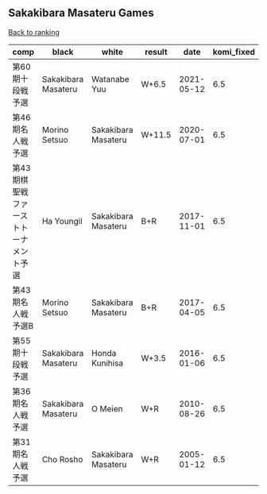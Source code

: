 ## Sakakibara Masateru Games

[Back to ranking](index.md)




| **comp** | **black** | **white** | **result** | **date** | **komi_fixed** | **kifu** | 
| --- | --- | --- | --- | --- | --- | --- |
| 第60期十段戦予選 | Sakakibara Masateru | Watanabe Yuu | W+6.5 | 2021-05-12 | 6.5 | [Kifu](https://kifudepot.net/kifucontents.php?id=sOs7fpq5V9vI7EufsAMfMQ%3D%3D) | 
| 第46期名人戦予選 | Morino Setsuo | Sakakibara Masateru | W+11.5 | 2020-07-01 | 6.5 | [Kifu](https://kifudepot.net/kifucontents.php?id=eQswxQ5RGbdjwoAfnrI2vA%3D%3D) | 
| 第43期棋聖戦ファーストトーナメント予選 | Ha Youngil | Sakakibara Masateru | B+R | 2017-11-01 | 6.5 | [Kifu](https://kifudepot.net/kifucontents.php?id=jMl8L6Go0l345ASft0lFjA%3D%3D) | 
| 第43期名人戦予選B | Morino Setsuo | Sakakibara Masateru | B+R | 2017-04-05 | 6.5 | [Kifu](https://kifudepot.net/kifucontents.php?id=yH4SfiuTP2AXbE4tfnKbNA%3D%3D) | 
| 第55期十段戦予選 | Sakakibara Masateru | Honda Kunihisa | W+3.5 | 2016-01-06 | 6.5 | [Kifu](https://kifudepot.net/kifucontents.php?id=DtNHsI%2FzdS%2BB%2B0%2BDp5doyA%3D%3D) | 
| 第36期名人戦予選 | Sakakibara Masateru | O Meien | W+R | 2010-08-26 | 6.5 | [Kifu](https://kifudepot.net/kifucontents.php?id=4rZHdRskRcHaW%2Fb0UpUhMQ%3D%3D) | 
| 第31期名人戦予選 | Cho Rosho | Sakakibara Masateru | W+R | 2005-01-12 | 6.5 | [Kifu](https://kifudepot.net/kifucontents.php?id=o2o%2BOtbzgkhpqPMbI0vN7A%3D%3D) |




